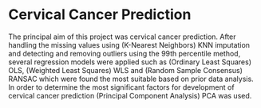# Cervical Cancer Prediction
The principal aim of this project was cervical cancer prediction. After handling the missing values using (K-Nearest Neighbors) KNN imputation and detecting and removing outliers using the 99th percentile method, several regression models were applied such as (Ordinary Least Squares) OLS, (Weighted Least Squares) WLS and (Random Sample Consensus) RANSAC which were found the most suitable based on prior data analysis. In order to determine the most significant factors for development of cervical cancer prediction (Principal Component Analysis) PCA was used.
